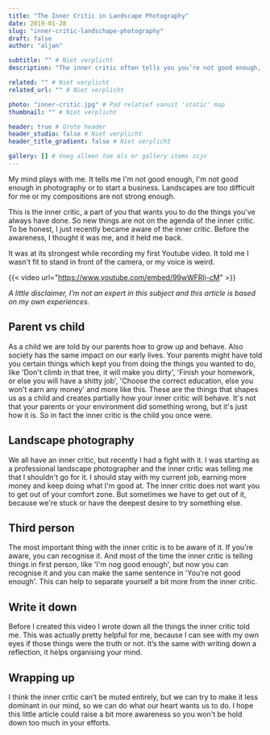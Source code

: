 ```yaml
---
title: "The Inner Critic in Landscape Photography"
date: 2019-01-28
slug: "inner-critic-landschape-photography"
draft: false
author: "aljan"

subtitle: "" # Niet verplicht
description: "The inner critic often tells you you’re not good enough, but it’s crucial to be aware of this voice. Recognizing the critic can help you pursue your dreams without holding yourself back." # Niet verplicht

related: "" # Niet verplicht
related_url: "" # Niet verplicht

photo: "inner-critic.jpg" # Pad relatief vanuit 'static' map
thumbnail: "" # Niet verplicht

header: true # Grote header
header_studio: false # Niet verplicht
header_title_gradient: false # Niet verplicht

gallery: [] # Voeg alleen toe als er gallery items zijn
---
```


My mind plays with me. It tells me I'm not good enough, I'm not good enough in photography or to start a business. Landscapes are too difficult for me or my compositions are not strong enough.

This is the inner critic, a part of you that wants you to do the things you've always have done. So new things are not on the agenda of the inner critic. To be honest, I just recently became aware of the inner critic. Before the awareness, I thought it was me, and it held me back.

It was at its strongest while recording my first Youtube video. It told me I wasn't fit to stand in front of the camera, or my voice is weird.

{{< video url="https://www.youtube.com/embed/99wWFRlj-cM" >}}

_A little disclaimer, I'm not an expert in this subject and this article is based on my own experiences._

## Parent vs child

As a child we are told by our parents how to grow up and behave. Also society has the same impact on our early lives. Your parents might have told you certain things which kept you from doing the things you wanted to do, like 'Don't climb in that tree, it will make you dirty', 'Finish your homework, or else you will have a shitty job', 'Choose the correct education, else you won't earn any money' and more like this. These are the things that shapes us as a child and creates partially how your inner critic will behave. It's not that your parents or your environment did something wrong, but it's just how it is. So in fact the inner critic is the child you once were.

## Landscape photography

We all have an inner critic, but recently I had a fight with it. I was starting as a professional landscape photographer and the inner critic was telling me that I shouldn't go for it. I should stay with my current job, earning more money and keep doing what I'm good at. The inner critic does not want you to get out of your comfort zone. But sometimes we have to get out of it, because we're stuck or have the deepest desire to try something else.

## Third person

The most important thing with the inner critic is to be aware of it. If you're aware, you can recognise it. And most of the time the inner critic is telling things in first person, like 'I'm nog good enough', but now you can recognise it and you can make the same sentence in 'You're not good enough'. This can help to separate yourself a bit more from the inner critic.

## Write it down

Before I created this video I wrote down all the things the inner critic told me. This was actually pretty helpful for me, because I can see with my own eyes if those things were the truth or not. It’s the same with writing down a reflection, it helps organising your mind.

## Wrapping up

I think the inner critic can’t be muted entirely, but we can try to make it less dominant in our mind, so we can do what our heart wants us to do. I hope this little article could raise a bit more awareness so you won't be hold down too much in your efforts.

